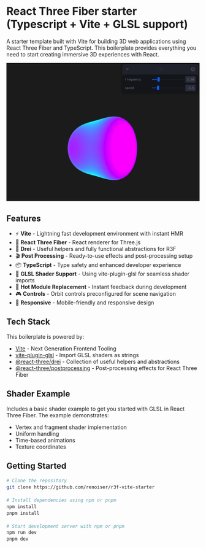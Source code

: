 # React Three Fiber starter (Typescript + Vite + GLSL support)

A starter template built with Vite for building 3D web applications using React Three Fiber and TypeScript. This boilerplate provides everything you need to start creating immersive 3D experiences with React.

![Alt text](public/example.png)


## Features

- ⚡️ **Vite** - Lightning fast development environment with instant HMR
- 🎨 **React Three Fiber** - React renderer for Three.js
- 🎁 **Drei** - Useful helpers and fully functional abstractions for R3F
- 🎬 **Post Processing** - Ready-to-use effects and post-processing setup
- 📦 **TypeScript** - Type safety and enhanced developer experience
- 🎯 **GLSL Shader Support** - Using vite-plugin-glsl for seamless shader imports
- 🔧 **Hot Module Replacement** - Instant feedback during development
- 🎮 **Controls** - Orbit controls preconfigured for scene navigation
- 📱 **Responsive** - Mobile-friendly and responsive design

## Tech Stack

This boilerplate is powered by:
- [Vite](https://vitejs.dev/) - Next Generation Frontend Tooling
- [vite-plugin-glsl](https://github.com/UstymUkhman/vite-plugin-glsl) - Import GLSL shaders as strings
- [@react-three/drei](https://github.com/pmndrs/drei) - Collection of useful helpers and abstractions
- [@react-three/postprocessing](https://github.com/pmndrs/react-postprocessing) - Post-processing effects for React Three Fiber

## Shader Example

Includes a basic shader example to get you started with GLSL in React Three Fiber. The example demonstrates:
- Vertex and fragment shader implementation
- Uniform handling
- Time-based animations
- Texture coordinates

## Getting Started

```bash
# Clone the repository
git clone https://github.com/renoiser/r3f-vite-starter

# Install dependencies using npm or pnpm
npm install
pnpm install

# Start development server with npm or pnpm
npm run dev
pnpm dev

```